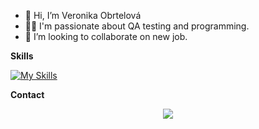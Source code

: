 - 👋 Hi, I’m Veronika Obrtelová
- 👩‍💻 I'm passionate about QA testing and programming.
- 💞️ I’m looking to collaborate on new job.

**Skills**

[![My Skills](https://skillicons.dev/icons?i=github,visualstudio,python,selenium,html,css,js)](https://skillicons.dev)

**Contact**
<p align="center">
  <a href="(https://www.linkedin.com/in/veronika-obrtelov%C3%A1/)">
    <img src="https://skillicons.dev/icons?i=linkedin" />
  </a>
</p>
